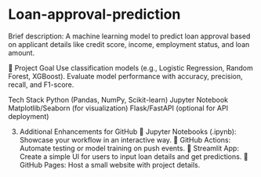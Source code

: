 # Loan-approval-prediction
Brief description:
A machine learning model to predict loan approval based on applicant details like credit score, income, employment status, and loan amount.

🎯 Project Goal
Use classification models (e.g., Logistic Regression, Random Forest, XGBoost).
Evaluate model performance with accuracy, precision, recall, and F1-score.

 Tech Stack
Python (Pandas, NumPy, Scikit-learn)
Jupyter Notebook
Matplotlib/Seaborn (for visualization)
Flask/FastAPI (optional for API deployment)

 3. Additional Enhancements for GitHub
🔹 Jupyter Notebooks (.ipynb): Showcase your workflow in an interactive way.
🔹 GitHub Actions: Automate testing or model training on push events.
🔹 Streamlit App: Create a simple UI for users to input loan details and get predictions.
🔹 GitHub Pages: Host a small website with project details.
